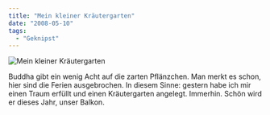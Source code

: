 ```yaml
---
title: "Mein kleiner Kräutergarten"
date: "2008-05-10"
tags:
  - "Geknipst"
---
```


![Mein kleiner Kräutergarten](/images/codecandies/img_6877.jpg)

Buddha gibt ein wenig Acht auf die zarten Pflänzchen. Man merkt es schon, hier sind die Ferien ausgebrochen. In diesem Sinne: gestern habe ich mir einen Traum erfüllt und einen Kräutergarten angelegt. Immerhin. Schön wird er dieses Jahr, unser Balkon.
